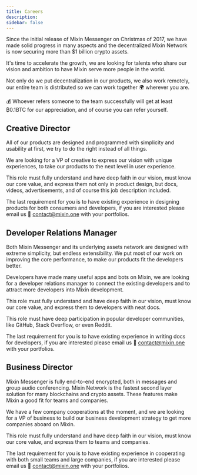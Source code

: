 ```yaml
---
title: Careers
description: 
sidebar: false
---
```


Since the initial release of Mixin Messenger on Christmas of 2017, we have made solid progress in many aspects and the decentralized Mixin Network is now securing more than $1 billion crypto assets.

It's time to accelerate the growth, we are looking for talents who share our vision and ambition to have Mixin serve more people in the world.

Not only do we put decentralization in our products, we also work remotely, our entire team is distributed so we can work together 🌍 wherever you are.

💰 Whoever refers someone to the team successfully will get at least ₿0.1BTC for our appreciation, and of course you can refer yourself.

## Creative Director
All of our products are designed and programmed with simplicity and usability at first, we try to do the right instead of all things.

We are looking for a VP of creative to express our vision with unique experiences, to take our products to the next level in user experience.

This role must fully understand and have deep faith in our vision, must know our core value, and express them not only in product design, but docs, videos, advertisements, and of course this job description included.

The last requirement for you is to have existing experience in designing products for both consumers and developers, if you are interested please email us 💌 contact@mixin.one with your portfolios.

## Developer Relations Manager
Both Mixin Messenger and its underlying assets network are designed with extreme simplicity, but endless extensibility. We put most of our work on improving the core performance, to make our products fit the developers better.

Developers have made many useful apps and bots on Mixin, we are looking for a developer relations manager to connect the existing developers and to attract more developers into Mixin development.

This role must fully understand and have deep faith in our vision, must know our core value, and express them to developers with neat docs.

This role must have deep participation in popular developer communities, like GitHub, Stack Overflow, or even Reddit.

The last requirement for you is to have existing experience in writing docs for developers, if you are interested please email us 💌 contact@mixin.one with your portfolios.

## Business Director
Mixin Messenger is fully end-to-end encrypted, both in messages and group audio conferencing. Mixin Network is the fastest second layer solution for many blockchains and crypto assets. These features make Mixin a good fit for teams and companies.

We have a few company cooperations at the moment, and we are looking for a VP of business to build our business development strategy to get more companies aboard on Mixin.

This role must fully understand and have deep faith in our vision, must know our core value, and express them to teams and companies.

The last requirement for you is to have existing experience in cooperating with both small teams and large companies, if you are interested please email us 💌 contact@mixin.one with your portfolios.


